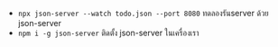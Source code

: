 - `npx json-server --watch todo.json --port 8080` ทดลองรันserver ด้วย json-server
- `npm i -g json-server` ติดตั้ง json-server ในเครื่องเรา
